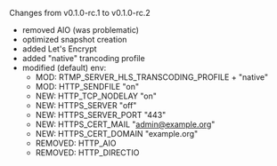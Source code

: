 Changes from v0.1.0-rc.1 to v0.1.0-rc.2

* removed AIO (was problematic)
* optimized snapshot creation
* added Let's Encrypt
* added "native" trancoding profile
* modified (default) env:
  * MOD: RTMP_SERVER_HLS_TRANSCODING_PROFILE + "native"
  * MOD: HTTP_SENDFILE "on" 
  * NEW: HTTP_TCP_NODELAY "on"
  * NEW: HTTPS_SERVER "off"
  * NEW: HTTPS_SERVER_PORT "443"
  * NEW: HTTPS_CERT_MAIL "admin@example.org"
  * NEW: HTTPS_CERT_DOMAIN "example.org"
  * REMOVED: HTTP_AIO
  * REMOVED: HTTP_DIRECTIO

